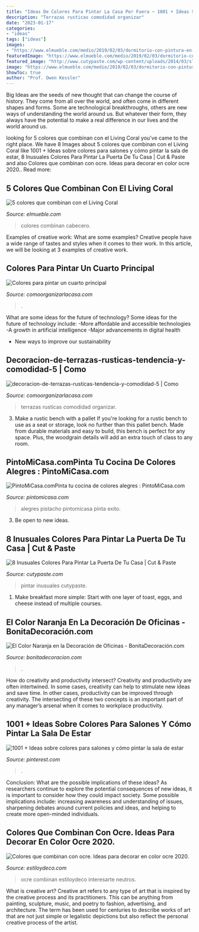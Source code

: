 ```yaml
---
title: "Ideas De Colores Para Pintar La Casa Por Fuera ~ 1001 + Ideas Sobre Colores Para Salones Y Cómo Pintar La Sala De Estar"
description: "Terrazas rusticas comodidad organizar"
date: "2023-01-17"
categories:
- "ideas"
tags: ["ideas"]
images:
- "https://www.elmueble.com/medio/2019/02/03/dormitorio-con-pintura-en-living-coral-y-cabecero-xl-gris-y-ropa-de-cama-rosa_1e39bc47_1397x2000.jpg"
featuredImage: "https://www.elmueble.com/medio/2019/02/03/dormitorio-con-pintura-en-living-coral-y-cabecero-xl-gris-y-ropa-de-cama-rosa_1e39bc47_1397x2000.jpg"
featured_image: "http://www.cutypaste.com/wp-content/uploads/2014/03/slide_342987_3554716_free.jpg"
image: "https://www.elmueble.com/medio/2019/02/03/dormitorio-con-pintura-en-living-coral-y-cabecero-xl-gris-y-ropa-de-cama-rosa_1e39bc47_1397x2000.jpg"
ShowToc: true
author: "Prof. Owen Kessler"
---
```



Big Ideas are the seeds of new thought that can change the course of history. They come from all over the world, and often come in different shapes and forms. Some are technological breakthroughs, others are new ways of understanding the world around us. But whatever their form, they always have the potential to make a real difference in our lives and the world around us.

	

		
looking for 5 colores que combinan con el Living Coral you've came to the right place. We have 8 Images about 5 colores que combinan con el Living Coral like 1001 + Ideas sobre colores para salones y cómo pintar la sala de estar, 8 Inusuales Colores Para Pintar La Puerta De Tu Casa | Cut &amp; Paste and also Colores que combinan con ocre. Ideas para decorar en color ocre 2020.. Read more:
		
    
## 5 Colores Que Combinan Con El Living Coral

<img loading=lazy src="https://www.elmueble.com/medio/2019/02/03/dormitorio-con-pintura-en-living-coral-y-cabecero-xl-gris-y-ropa-de-cama-rosa_1e39bc47_1397x2000.jpg" onerror="this.onerror=null;this.src='https://tse1.mm.bing.net/th?id=OIP.nwkkBVqH--0jO3OzfiZB2QHaKm&amp;pid=15.1';" alt="5 colores que combinan con el Living Coral">

_Source: elmueble.com_

>colores combinan cabecero. 

	

Examples of creative work: What are some examples?
Creative people have a wide range of tastes and styles when it comes to their work. In this article, we will be looking at 3 examples of creative work.

    
## Colores Para Pintar Un Cuarto Principal

<img loading=lazy src="https://comoorganizarlacasa.com/wp-content/uploads/2017/05/colores-pintar-cuarto-principal-16.jpg" onerror="this.onerror=null;this.src='https://tse4.mm.bing.net/th?id=OIP._69g4rYrLBvhZibDFvJhUAHaHI&amp;pid=15.1';" alt="Colores para pintar un cuarto principal">

_Source: comoorganizarlacasa.com_

>. 

	

What are some ideas for the future of technology?
Some ideas for the future of technology include: 
-More affordable and accessible technologies 
-A growth in artificial intelligence 
-Major advancements in digital health 
- New ways to improve our sustainability

    
## Decoracion-de-terrazas-rusticas-tendencia-y-comodidad-5 | Como

<img loading=lazy src="https://comoorganizarlacasa.com/wp-content/uploads/2016/10/Decoracion-de-Terrazas-rusticas-tendencia-y-comodidad-5.jpg" onerror="this.onerror=null;this.src='https://tse4.mm.bing.net/th?id=OIP._jxmiTuAUDACkydHdOESxgHaLK&amp;pid=15.1';" alt="decoracion-de-terrazas-rusticas-tendencia-y-comodidad-5 | Como">

_Source: comoorganizarlacasa.com_

>terrazas rusticas comodidad organizar. 

	

3. Make a rustic bench with a pallet
If you're looking for a rustic bench to use as a seat or storage, look no further than this pallet bench. Made from durable materials and easy to build, this bench is perfect for any space. Plus, the woodgrain details will add an extra touch of class to any room.

    
## PintoMiCasa.comPinta Tu Cocina De Colores Alegres : PintoMiCasa.com

<img loading=lazy src="https://www.pintomicasa.com/img/2013/08/Cocina-naranja.jpg" onerror="this.onerror=null;this.src='https://tse4.mm.bing.net/th?id=OIP.DlDZuwb2aEpS4ewaMxcRCQHaFM&amp;pid=15.1';" alt="PintoMiCasa.comPinta tu cocina de colores alegres : PintoMiCasa.com">

_Source: pintomicasa.com_

>alegres pistacho pintomicasa pinta exito. 

	

3. Be open to new ideas.

    
## 8 Inusuales Colores Para Pintar La Puerta De Tu Casa | Cut &amp; Paste

<img loading=lazy src="http://www.cutypaste.com/wp-content/uploads/2014/03/slide_342987_3554716_free.jpg" onerror="this.onerror=null;this.src='https://tse4.mm.bing.net/th?id=OIP.1hUvE0aCE5OET_y_YX3uFQHaNL&amp;pid=15.1';" alt="8 Inusuales Colores Para Pintar La Puerta De Tu Casa | Cut &amp; Paste">

_Source: cutypaste.com_

>pintar inusuales cutypaste. 

	

1. Make breakfast more simple: Start with one layer of toast, eggs, and cheese instead of multiple courses. 

    
## El Color Naranja En La Decoración De Oficinas - BonitaDecoración.com

<img loading=lazy src="http://2.bp.blogspot.com/-GEQ0D1Ecmmg/UHcRlx73YoI/AAAAAAAANtE/uaxdznMSPCo/s1600/color-naranja-en-la-decoracion-oficinas-despachos-recepcion3.jpg" onerror="this.onerror=null;this.src='https://tse3.mm.bing.net/th?id=OIP.1ykGeczWjuq4l4_0Wa2MqgHaGA&amp;pid=15.1';" alt="El Color Naranja en la Decoración de Oficinas - BonitaDecoración.com">

_Source: bonitadecoracion.com_

>. 

	

How do creativity and productivity intersect?
Creativity and productivity are often intertwined. In some cases, creativity can help to stimulate new ideas and save time. In other cases, productivity can be improved through creativity. The intersecting of these two concepts is an important part of any manager’s arsenal when it comes to workplace productivity.

    
## 1001 + Ideas Sobre Colores Para Salones Y Cómo Pintar La Sala De Estar

<img loading=lazy src="https://i.pinimg.com/736x/6a/fd/43/6afd4398d7f00f62a40001723632ff1c.jpg" onerror="this.onerror=null;this.src='https://tse1.mm.bing.net/th?id=OIP.86rfpZI-TjuOwsRP8fS6yAHaLH&amp;pid=15.1';" alt="1001 + Ideas sobre colores para salones y cómo pintar la sala de estar">

_Source: pinterest.com_

>. 

	

Conclusion: What are the possible implications of these ideas?
As researchers continue to explore the potential consequences of new ideas, it is important to consider how they could impact society. Some possible implications include: increasing awareness and understanding of issues, sharpening debates around current policies and ideas, and helping to create more open-minded individuals.

    
## Colores Que Combinan Con Ocre. Ideas Para Decorar En Color Ocre 2020.

<img loading=lazy src="https://www.estiloydeco.com/wp-content/uploads/2020/05/color-ocre-7.jpg" onerror="this.onerror=null;this.src='https://tse1.mm.bing.net/th?id=OIP.snunRrHzVkSsKR1Tauaw-AHaKT&amp;pid=15.1';" alt="Colores que combinan con ocre. Ideas para decorar en color ocre 2020.">

_Source: estiloydeco.com_

>ocre combinan estiloydeco interesarte neutros. 

	

What is creative art?
Creative art refers to any type of art that is inspired by the creative process and its practitioners. This can be anything from painting, sculpture, music, and poetry to fashion, advertising, and architecture. The term has been used for centuries to describe works of art that are not just simple or legalistic depictions but also reflect the personal creative process of the artist.

